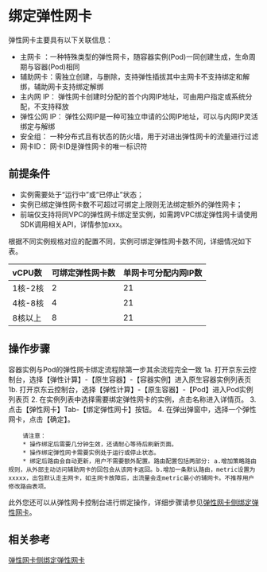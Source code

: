 # 绑定弹性网卡

弹性网卡主要具有以下关联信息：

* 主网卡 ：一种特殊类型的弹性网卡，随容器实例(Pod)一同创建生成，生命周期与容器(Pod)相同
* 辅助网卡：需独立创建，与删除，支持弹性插拔其中主网卡不支持绑定和解绑，辅助网卡支持绑定解绑
* 主内网 IP： 弹性网卡创建时分配的首个内网IP地址，可由用户指定或系统分配，不支持释放
* 弹性公网 IP： 弹性公网IP是一种可独立申请的公网IP地址，可以与内网IP灵活绑定与解绑
* 安全组： 一种分布式且有状态的防火墙，用于对进出弹性网卡的流量进行过滤
* 网卡ID： 网卡ID是弹性网卡的唯一标识符

## 前提条件

* 实例需要处于“运行中”或“已停止”状态；
* 实例已绑定弹性网卡数不可超过可绑定上限则无法绑定额外的弹性网卡；
* 前端仅支持将同VPC的弹性网卡绑定至实例，如需跨VPC绑定弹性网卡请使用SDK调用相关API，详情参加xxx。

根据不同实例规格对应的配置不同，实例可绑定弹性网卡数不同，详细情况如下表。

|vCPU数|可绑定弹性网卡数|单网卡可分配内网IP数
|:---|:---|:---|
1核-2核	|2	|21
4核-8核	|4	|21
8核以上	|8	|21

## 操作步骤

容器实例与Pod的弹性网卡绑定流程除第一步其余流程完全一致
1a. 打开京东云控制台，选择【弹性计算】-【原生容器】-【容器实例】进入原生容器实例列表页
1b. 打开京东云控制台，选择【弹性计算】-【原生容器】-【Pod】进入Pod实例列表页
2.  在实例列表中选择需要绑定弹性网卡的实例，点击名称进入详情页。
3.  点击【弹性网卡】Tab-【绑定弹性网卡】按钮。
4.  在弹出弹窗中，选择一个弹性网卡，点击【确定】。
		
		请注意：
		* 操作绑定后需要几分钟生效，还请耐心等待后刷新页面。
		* 操作绑定弹性网卡需要实例处于运行或停止状态。
		* 绑定后路由会自动更新，用户不需要额外配置。路由配置包括两部分: a.增加策略路由规则，从外部主动访问辅助网卡的回包会从该网卡返回。b.增加一条默认路由，metric设置为xxxxx，出包默认走主网卡，如主网卡故障后，出流量会走metric最小的辅网卡。不推荐用户修改路由表项。
		

此外您还可以从弹性网卡控制台进行绑定操作，详细步骤请参见[弹性网卡侧绑定弹性网卡](../../../../../Networking/Elastic-Network-Interface/Operation-Guide/Elastic-Network-Interface-Management/Associate-Elastic-Network-Interface.md)。

## 相关参考

[弹性网卡侧绑定弹性网卡](../../../../Networking/Elastic-Network-Interface/Operation-Guide/Elastic-Network-Interface-Management/Associate-Elastic-Network-Interface.md)
